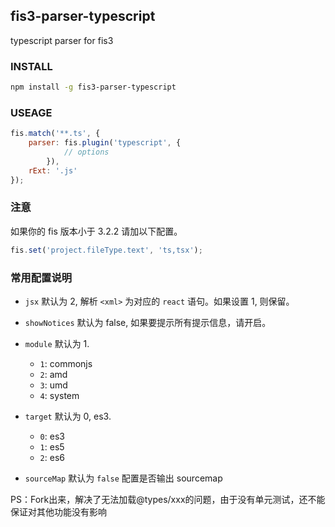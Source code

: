 ## fis3-parser-typescript

typescript parser for fis3


### INSTALL

```bash
npm install -g fis3-parser-typescript
```

### USEAGE

	
```js
fis.match('**.ts', {
	parser: fis.plugin('typescript', {
			// options
		}),
	rExt: '.js'
});
```
	
### 注意

如果你的 fis 版本小于 3.2.2 请加以下配置。


```js
fis.set('project.fileType.text', 'ts,tsx');
```

### 常用配置说明

* `jsx` 默认为 2, 解析 `<xml>` 为对应的  `react` 语句。如果设置 1, 则保留。
* `showNotices` 默认为 false, 如果要提示所有提示信息，请开启。
* `module` 默认为 1.

	* `1`: commonjs
  * `2`: amd
  * `3`: umd
  * `4`: system
* `target` 默认为 0, es3.
	
	* `0`: es3
	* `1`: es5
  * `2`: es6
* `sourceMap` 默认为 `false` 配置是否输出 sourcemap


PS：Fork出来，解决了无法加载@types/xxx的问题，由于没有单元测试，还不能保证对其他功能没有影响


